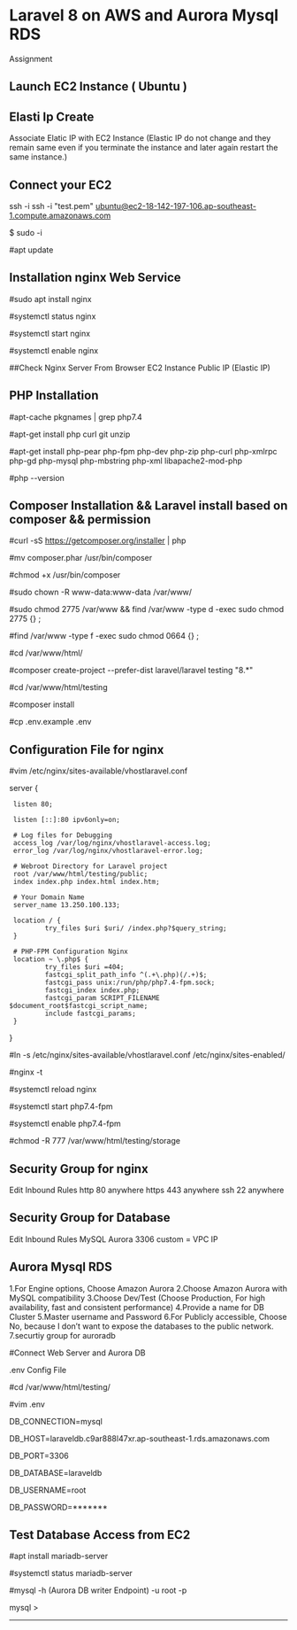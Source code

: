 # Laravel 8 on AWS and Aurora Mysql RDS 
Assignment

## Launch EC2 Instance ( Ubuntu ) 

## Elasti Ip Create 

Associate Elatic IP with EC2 Instance (Elastic IP do not change and they remain same even if you terminate the instance and later again restart the same instance.)

## Connect your EC2 
ssh -i ssh -i "test.pem" ubuntu@ec2-18-142-197-106.ap-southeast-1.compute.amazonaws.com 

$ sudo -i 

#apt update

## Installation nginx Web Service

#sudo apt install nginx 

#systemctl status nginx

#systemctl start nginx

#systemctl enable nginx

##Check Nginx Server From Browser
EC2 Instance Public IP (Elastic IP)

## PHP Installation
#apt-cache pkgnames | grep php7.4

#apt-get install php curl git unzip

#apt-get install php-pear php-fpm php-dev php-zip php-curl php-xmlrpc php-gd php-mysql php-mbstring php-xml libapache2-mod-php

 #php --version
 
## Composer Installation && Laravel install based on composer && permission 
#curl -sS https://getcomposer.org/installer | php 

#mv composer.phar /usr/bin/composer

#chmod +x /usr/bin/composer

#sudo chown -R www-data:www-data /var/www/

#sudo chmod 2775 /var/www && find /var/www -type d -exec sudo chmod 2775 {} \;

#find /var/www -type f -exec sudo chmod 0664 {} \; 

#cd /var/www/html/

#composer create-project --prefer-dist laravel/laravel testing "8.*"

#cd /var/www/html/testing

#composer install

#cp .env.example .env

## Configuration File for nginx 

#vim /etc/nginx/sites-available/vhostlaravel.conf

  server {
  
     listen 80;
     
     listen [::]:80 ipv6only=on;

     # Log files for Debugging
     access_log /var/log/nginx/vhostlaravel-access.log;
     error_log /var/log/nginx/vhostlaravel-error.log;

     # Webroot Directory for Laravel project
     root /var/www/html/testing/public;
     index index.php index.html index.htm;

     # Your Domain Name
     server_name 13.250.100.133;

     location / {
             try_files $uri $uri/ /index.php?$query_string;
     }

     # PHP-FPM Configuration Nginx
     location ~ \.php$ {
             try_files $uri =404;
             fastcgi_split_path_info ^(.+\.php)(/.+)$;
             fastcgi_pass unix:/run/php/php7.4-fpm.sock;
             fastcgi_index index.php;
             fastcgi_param SCRIPT_FILENAME $document_root$fastcgi_script_name;
             include fastcgi_params;
     }
 }


#ln -s /etc/nginx/sites-available/vhostlaravel.conf /etc/nginx/sites-enabled/

#nginx -t

#systemctl reload nginx

#systemctl start php7.4-fpm 

#systemctl enable php7.4-fpm

#chmod -R 777 /var/www/html/testing/storage


## Security Group for nginx
Edit Inbound Rules
http 80     anywhere
https 443   anywhere 
ssh 22      anywhere

## Security Group for Database
Edit Inbound Rules
MySQL Aurora 3306   custom = VPC IP

## Aurora Mysql RDS
1.For Engine options, Choose Amazon Aurora
2.Choose Amazon Aurora with MySQL compatibility
3.Choose Dev/Test (Choose Production, For high availability, fast and consistent performance)
4.Provide a name for DB Cluster
5.Master username and Password
6.For Publicly accessible, Choose No, because I don’t want to expose the databases to the public network.
7.securtiy group for auroradb

#Connect Web Server and  Aurora DB

.env Config File

#cd /var/www/html/testing/

#vim .env 

DB_CONNECTION=mysql

DB_HOST=laraveldb.c9ar888l47xr.ap-southeast-1.rds.amazonaws.com   

DB_PORT=3306

DB_DATABASE=laraveldb

DB_USERNAME=root

DB_PASSWORD=*******

## Test Database Access from EC2 

#apt install mariadb-server

#systemctl status mariadb-server

#mysql -h (Aurora DB writer Endpoint) -u root -p 

mysql >

-------------------------------------------------------------------------------------







